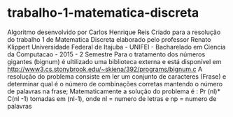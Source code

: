 # trabalho-1-matematica-discreta
Algoritmo desenvolvido por Carlos Henrique Reis Criado para a resolução do trabalho 1 de Matematica Discreta elaborado pelo professor Renato Klippert Universidade Federal de Itajuba - UNIFEI - Bacharelado em Ciencia da Computacao - 2015 - 2 Semestre Para o tratamento dos números gigantes (bignum) é ultilizado uma biblioteca externa e está disponível em http://www3.cs.stonybrook.edu/~skiena/392/programs/bignum.c A resolução do problema consiste em ler um conjunto de caracteres (Frase) e determinar qual é o número de combinações corretas mantendo o número de palavras na frase; Matematicamente a solução do problema é : Pr (nl)* C(nl -1) tomadas em (nl-1), onde nl = numero de letras e np = numero de palavras
